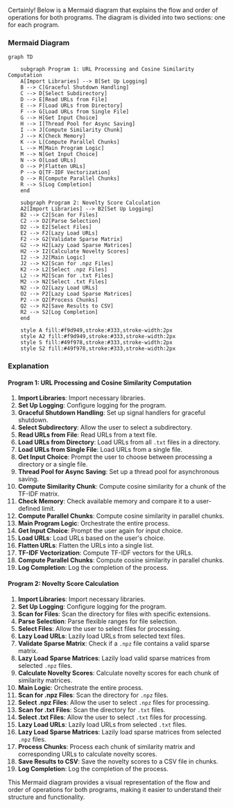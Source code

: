 Certainly! Below is a Mermaid diagram that explains the flow and order of operations for both programs. The diagram is divided into two sections: one for each program.

### Mermaid Diagram

```mermaid
graph TD

    subgraph Program 1: URL Processing and Cosine Similarity Computation
    A[Import Libraries] --> B[Set Up Logging]
    B --> C[Graceful Shutdown Handling]
    C --> D[Select Subdirectory]
    D --> E[Read URLs from File]
    E --> F[Load URLs from Directory]
    F --> G[Load URLs from Single File]
    G --> H[Get Input Choice]
    H --> I[Thread Pool for Async Saving]
    I --> J[Compute Similarity Chunk]
    J --> K[Check Memory]
    K --> L[Compute Parallel Chunks]
    L --> M[Main Program Logic]
    M --> N[Get Input Choice]
    N --> O[Load URLs]
    O --> P[Flatten URLs]
    P --> Q[TF-IDF Vectorization]
    Q --> R[Compute Parallel Chunks]
    R --> S[Log Completion]
    end

    subgraph Program 2: Novelty Score Calculation
    A2[Import Libraries] --> B2[Set Up Logging]
    B2 --> C2[Scan for Files]
    C2 --> D2[Parse Selection]
    D2 --> E2[Select Files]
    E2 --> F2[Lazy Load URLs]
    F2 --> G2[Validate Sparse Matrix]
    G2 --> H2[Lazy Load Sparse Matrices]
    H2 --> I2[Calculate Novelty Scores]
    I2 --> J2[Main Logic]
    J2 --> K2[Scan for .npz Files]
    K2 --> L2[Select .npz Files]
    L2 --> M2[Scan for .txt Files]
    M2 --> N2[Select .txt Files]
    N2 --> O2[Lazy Load URLs]
    O2 --> P2[Lazy Load Sparse Matrices]
    P2 --> Q2[Process Chunks]
    Q2 --> R2[Save Results to CSV]
    R2 --> S2[Log Completion]
    end

    style A fill:#f9d949,stroke:#333,stroke-width:2px
    style A2 fill:#f9d949,stroke:#333,stroke-width:2px
    style S fill:#49f978,stroke:#333,stroke-width:2px
    style S2 fill:#49f978,stroke:#333,stroke-width:2px
```

### Explanation

#### Program 1: URL Processing and Cosine Similarity Computation
1. **Import Libraries**: Import necessary libraries.
2. **Set Up Logging**: Configure logging for the program.
3. **Graceful Shutdown Handling**: Set up signal handlers for graceful shutdown.
4. **Select Subdirectory**: Allow the user to select a subdirectory.
5. **Read URLs from File**: Read URLs from a text file.
6. **Load URLs from Directory**: Load URLs from all `.txt` files in a directory.
7. **Load URLs from Single File**: Load URLs from a single file.
8. **Get Input Choice**: Prompt the user to choose between processing a directory or a single file.
9. **Thread Pool for Async Saving**: Set up a thread pool for asynchronous saving.
10. **Compute Similarity Chunk**: Compute cosine similarity for a chunk of the TF-IDF matrix.
11. **Check Memory**: Check available memory and compare it to a user-defined limit.
12. **Compute Parallel Chunks**: Compute cosine similarity in parallel chunks.
13. **Main Program Logic**: Orchestrate the entire process.
14. **Get Input Choice**: Prompt the user again for input choice.
15. **Load URLs**: Load URLs based on the user's choice.
16. **Flatten URLs**: Flatten the URLs into a single list.
17. **TF-IDF Vectorization**: Compute TF-IDF vectors for the URLs.
18. **Compute Parallel Chunks**: Compute cosine similarity in parallel chunks.
19. **Log Completion**: Log the completion of the process.

#### Program 2: Novelty Score Calculation
1. **Import Libraries**: Import necessary libraries.
2. **Set Up Logging**: Configure logging for the program.
3. **Scan for Files**: Scan the directory for files with specific extensions.
4. **Parse Selection**: Parse flexible ranges for file selection.
5. **Select Files**: Allow the user to select files for processing.
6. **Lazy Load URLs**: Lazily load URLs from selected text files.
7. **Validate Sparse Matrix**: Check if a `.npz` file contains a valid sparse matrix.
8. **Lazy Load Sparse Matrices**: Lazily load valid sparse matrices from selected `.npz` files.
9. **Calculate Novelty Scores**: Calculate novelty scores for each chunk of similarity matrices.
10. **Main Logic**: Orchestrate the entire process.
11. **Scan for .npz Files**: Scan the directory for `.npz` files.
12. **Select .npz Files**: Allow the user to select `.npz` files for processing.
13. **Scan for .txt Files**: Scan the directory for `.txt` files.
14. **Select .txt Files**: Allow the user to select `.txt` files for processing.
15. **Lazy Load URLs**: Lazily load URLs from selected `.txt` files.
16. **Lazy Load Sparse Matrices**: Lazily load sparse matrices from selected `.npz` files.
17. **Process Chunks**: Process each chunk of similarity matrix and corresponding URLs to calculate novelty scores.
18. **Save Results to CSV**: Save the novelty scores to a CSV file in chunks.
19. **Log Completion**: Log the completion of the process.

This Mermaid diagram provides a visual representation of the flow and order of operations for both programs, making it easier to understand their structure and functionality.
